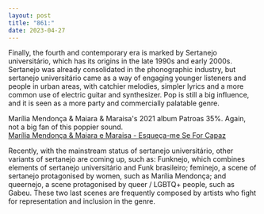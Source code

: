 ```yaml
---
layout: post
title: "861:"
date: 2023-04-27
---
```


Finally, the fourth and contemporary era is marked by Sertanejo universitário, which has its origins in the late 1990s and early 2000s. Sertanejo was already consolidated in the phonographic industry, but sertanejo universitário came as a way of engaging younger listeners and people in urban areas, with catchier melodies, simpler lyrics and a more common use of electric guitar and synthesizer. Pop is still a big influence, and it is seen as a more party and commercially palatable genre.

Marília Mendonça & Maiara & Maraisa's 2021 album Patroas 35%. Again, not a big fan of this poppier sound.  
[Marília Mendonça & Maiara e Maraisa \- Esqueça-me Se For Capaz](https://youtu.be/I8va_ChEIAI)

Recently, with the mainstream status of sertanejo universitário, other variants of sertanejo are coming up, such as: Funknejo, which combines elements of sertanejo universitário and Funk brasileiro; feminejo, a scene of sertanejo protagonised by women, such as Marília Mendonça; and queernejo, a scene protagonised by queer / LGBTQ+ people, such as Gabeu. These two last scenes are frequently composed by artists who fight for representation and inclusion in the genre.
